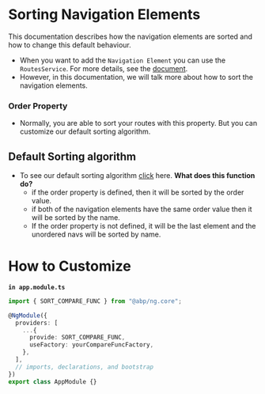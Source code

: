 # Sorting Navigation Elements

This documentation describes how the navigation elements are sorted and how to change this default behaviour.

- When you want to add the `Navigation Element` you can use the `RoutesService`. For more details, see the [document](https://docs.abp.io/en/abp/latest/UI/Angular/Modifying-the-Menu#how-to-add-a-navigation-element).
- However, in this documentation, we will talk more about how to sort the navigation elements.

### Order Property

- Normally, you are able to sort your routes with this property. But you can customize our default sorting algorithm.

## Default Sorting algorithm

- To see our default sorting algorithm [click](https://github.com/abpframework/abp/blob/dev/npm/ng-packs/packages/core/src/lib/tokens/compare-func.token.ts) here.
  **What does this function do?**
  - if the order property is defined, then it will be sorted by the order value.
  - if both of the navigation elements have the same order value then it will be sorted by the name.
  - If the order property is not defined, it will be the last element and the unordered navs will be sorted by name.

# How to Customize

**`in app.module.ts`**

```ts
import { SORT_COMPARE_FUNC } from "@abp/ng.core";

@NgModule({
  providers: [
    ...{
      provide: SORT_COMPARE_FUNC,
      useFactory: yourCompareFuncFactory,
    },
  ],
  // imports, declarations, and bootstrap
})
export class AppModule {}
```
